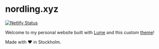 # nordling.xyz

[![Netlify Status](https://api.netlify.com/api/v1/badges/0cd9f528-2678-4158-9791-92ee95344ba1/deploy-status)](https://app.netlify.com/sites/nordling/deploys)

Welcome to my personal website built with [Lume](https://lume.land) and this custom [theme](https://github.com/HappyStinson/vento-blog-theme)!

Made with ❤️ in Stockholm.
